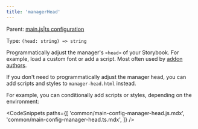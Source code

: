 ```yaml
---
title: 'managerHead'
---
```


Parent: [main.js|ts configuration](./main-config.md)

Type: `(head: string) => string`

Programmatically adjust the manager's `<head>` of your Storybook. For example, load a custom font or add a script. Most often used by [addon authors](../addons/writing-presets.md#ui-configuration).

<Callout variant="info" icon="💡">

If you don't need to programmatically adjust the manager head, you can add scripts and styles to `manager-head.html` instead.

</Callout>

For example, you can conditionally add scripts or styles, depending on the environment:

<CodeSnippets
paths={[
'common/main-config-manager-head.js.mdx',
'common/main-config-manager-head.ts.mdx',
]}
/>
